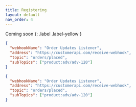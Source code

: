 ```yaml
---
title: Registering
layout: default
nav_order: 4
---
```

Coming soon
{: .label .label-yellow }
```json
{
  "webhookName": "Order Updates Listener",
  "address": "https://customerapi.com/receive-webhook",
  "topic": "orders/placed",
  "subTopics": ["product:adv/adv-120"]
}
```

```json
{
  "webhookName": "Order Updates Listener",
  "address": "https://customerapi.com/receive-webhook",
  "topic": "orders/placed",
  "subTopics": ["product:adv/adv-120"]
}
```